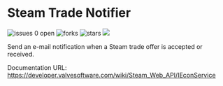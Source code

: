 # Steam Trade Notifier
![issues 0 open](https://img.shields.io/github/issues/Arafo/Steam-Trade-Notifier.svg)
![forks](https://img.shields.io/github/forks/Arafo/Steam-Trade-Notifier.svg)
![stars](https://img.shields.io/github/stars/Arafo/Steam-Trade-Notifier.svg)
![](https://img.shields.io/twitter/url/https/github.com/Arafo/Steam-Trade-Notifier.svg?style=social)

Send an e-mail notification when a Steam trade offer is accepted or received.

Documentation URL:
https://developer.valvesoftware.com/wiki/Steam_Web_API/IEconService

